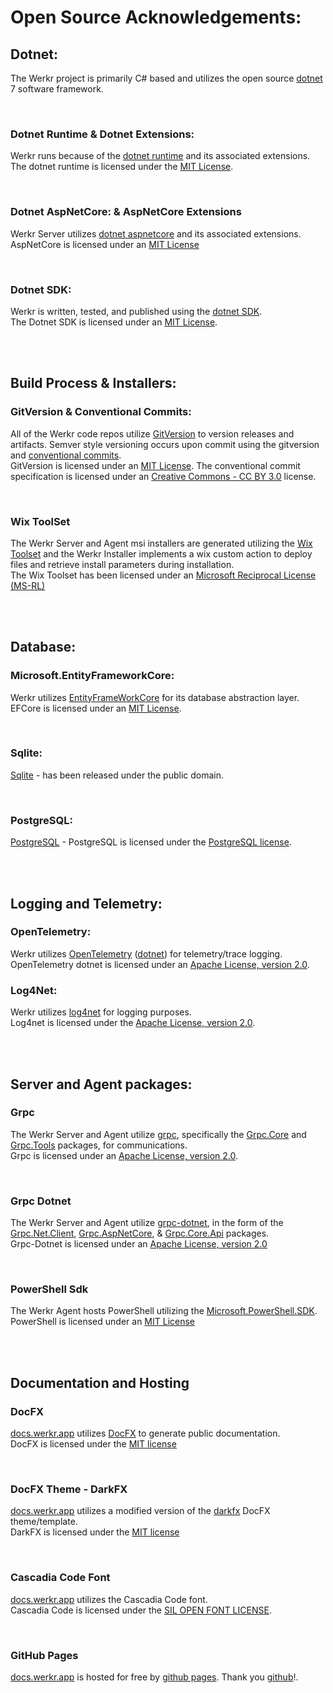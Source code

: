 # Open Source Acknowledgements:

## Dotnet: 
The Werkr project is primarily C# based and utilizes the open source [dotnet](https://dotnet.microsoft.com) 7 software framework.  

<br/>

### Dotnet Runtime & Dotnet Extensions:
Werkr runs because of the [dotnet runtime](https://github.com/dotnet/runtime) and its associated extensions.  
The dotnet runtime is licensed under the [MIT License](https://github.com/dotnet/runtime/blob/main/LICENSE.TXT).  

<br/>

### Dotnet AspNetCore: & AspNetCore Extensions
Werkr Server utilizes [dotnet aspnetcore](https://github.com/dotnet/aspnetcore) and its associated extensions.  
AspNetCore is licensed under an [MIT License](https://github.com/dotnet/aspnetcore/blob/main/LICENSE.txt)  

<br/>

### Dotnet SDK:
Werkr is written, tested, and published using the [dotnet SDK](https://github.com/dotnet/sdk).  
The Dotnet SDK is licensed under an [MIT License](https://github.com/dotnet/sdk/blob/main/LICENSE.TXT).  

<br/><br/>

## Build Process & Installers:

### GitVersion & Conventional Commits:
All of the Werkr code repos utilize [GitVersion](https://gitversion.net/) to version releases and artifacts. Semver style versioning occurs upon commit using the gitversion and [conventional commits](https://www.conventionalcommits.org/en/v1.0.0/#specification).  
GitVersion is licensed under an [MIT License](https://github.com/GitTools/GitVersion/blob/main/LICENSE). The conventional commit specification is licensed under an [Creative Commons - CC BY 3.0](https://creativecommons.org/licenses/by/3.0/) license.  

<br/>

### Wix ToolSet
The Werkr Server and Agent msi installers are generated utilizing the [Wix Toolset](https://wixtoolset.org/) and the Werkr Installer implements a wix custom action to deploy files and retrieve install parameters during installation.  
The Wix Toolset has been licensed under an [Microsoft Reciprocal License (MS-RL)](https://github.com/wixtoolset/wix/blob/develop/LICENSE.TXT)  

<br/><br/>


## Database: 

### Microsoft.EntityFrameworkCore:
Werkr utilizes [EntityFrameWorkCore](https://github.com/dotnet/efcore) for its database abstraction layer.  
EFCore is licensed under an [MIT License](https://github.com/dotnet/efcore/blob/main/LICENSE.txt).  

<br/>

### Sqlite:
[Sqlite](https://www.sqlite.org) - has been released under the public domain.  

<br/>

### PostgreSQL:
[PostgreSQL](https://www.postgresql.org) - PostgreSQL is licensed under the [PostgreSQL license](https://www.postgresql.org/about/licence/).  

<br/><br/>

## Logging and Telemetry:

### OpenTelemetry:
Werkr utilizes [OpenTelemetry](https://opentelemetry.io) ([dotnet](https://github.com/open-telemetry/opentelemetry-dotnet)) for telemetry/trace logging.  
OpenTelemetry dotnet is licensed under an [Apache License, version 2.0](https://github.com/open-telemetry/opentelemetry-dotnet/blob/main/LICENSE).  

### Log4Net:
Werkr utilizes [log4net](https://logging.apache.org/log4net/) for logging purposes.  
Log4net is licensed under the [Apache License, version 2.0](https://www.apache.org/licenses/LICENSE-2.0).  

<br/><br/>

## Server and Agent packages:

### Grpc
The Werkr Server and Agent utilize [grpc](https://github.com/grpc/grpc), specifically the [Grpc.Core](https://www.nuget.org/packages/Grpc.Core) and [Grpc.Tools](https://www.nuget.org/packages/Grpc.Tools) packages, for communications.  
Grpc is licensed under an [Apache License, version 2.0](https://github.com/grpc/grpc/blob/master/LICENSE).  

<br/>

### Grpc Dotnet
The Werkr Server and Agent utilize [grpc-dotnet](https://github.com/grpc/grpc-dotnet), in the form of the [Grpc.Net.Client](https://www.nuget.org/packages/Grpc.Net.Client), [Grpc.AspNetCore](https://www.nuget.org/packages/Grpc.AspNetCore), & [Grpc.Core.Api](https://www.nuget.org/packages/Grpc.Core.Api/) packages.  
Grpc-Dotnet is licensed under an [Apache License, version 2.0](https://github.com/grpc/grpc-dotnet/blob/master/LICENSE)  

<br/>

### PowerShell Sdk
The Werkr Agent hosts PowerShell utilizing the [Microsoft.PowerShell.SDK](https://www.nuget.org/packages/Microsoft.PowerShell.SDK/).  
PowerShell is licensed under an [MIT License](https://github.com/PowerShell/PowerShell/blob/master/LICENSE.txt)

<br/><br/>

## Documentation and Hosting

### DocFX
[docs.werkr.app](https://docs.werkr.app) utilizes [DocFX](https://dotnet.github.io/docfx) to generate public documentation.  
DocFX is licensed under the [MIT license](https://github.com/dotnet/docfx/blob/main/LICENSE)  

<br/>

### DocFX Theme - DarkFX
[docs.werkr.app](https://docs.werkr.app) utilizes a modified version of the [darkfx](https://github.com/steffen-wilke/darkfx) DocFX theme/template.  
DarkFX is licensed under the [MIT license](https://github.com/steffen-wilke/darkfx/blob/master/LICENSE)  

<br/>

### Cascadia Code Font
[docs.werkr.app](https://docs.werkr.app) utilizes the Cascadia Code font.  
Cascadia Code is licensed under the [SIL OPEN FONT LICENSE](https://github.com/microsoft/cascadia-code/blob/main/LICENSE).  

<br/>

### GitHub Pages
[docs.werkr.app](https://docs.werkr.app) is hosted for free by [github pages](https://pages.github.com/). Thank you [github](https://github.com/)!.  